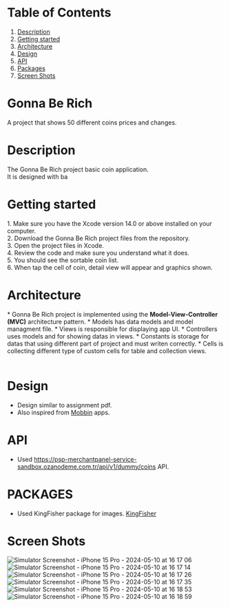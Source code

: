 # Table of Contents
1. [Description](#description)
2. [Getting started](#getting-started)
3. [Architecture](#architecture)
4. [Design](#design)
5. [API](#api)
6. [Packages](#packages)
7. [Screen Shots](#screen-shots)

# Gonna Be Rich
A project that shows 50 different coins prices and changes.

# Description
<p>The Gonna Be Rich project basic coin application.<br>
It is designed with ba<br> 
</p>

# Getting started
<p>1. Make sure you have the Xcode version 14.0 or above installed on your computer.<br>
2. Download the Gonna Be Rich project files from the repository.<br>
3. Open the project files in Xcode.<br>
4. Review the code and make sure you understand what it does.<br>
5. You should see the sortable coin list.<br>
6. When tap the cell of coin, detail view will appear and graphics shown.<br>
</p>


# Architecture
<p>* Gonna Be Rich project is implemented using the <strong>Model-View-Controller (MVC)</strong> architecture pattern.
* Models has data models and model managment file.
* Views is responsible for displaying app UI.
* Controllers uses models and for showing datas in views.
* Constants is storage for datas that using different part of project and must writen correctly.
* Cells is collecting different type of custom cells for table and collection views.<br><br>
</p>


# Design 
* Design similar to assignment pdf.
* Also inspired from [Mobbin](https://mobbin.com) apps.

# API 
* Used https://psp-merchantpanel-service-sandbox.ozanodeme.com.tr/api/v1/dummy/coins API.

# PACKAGES 
* Used KingFisher package for images. [KingFisher](https://github.com/onevcat/Kingfisher.git)

# Screen Shots
<p>
  
![Simulator Screenshot - iPhone 15 Pro - 2024-05-10 at 16 17 06](https://github.com/barisakcay/Gonna-Be-Rich/assets/96023746/622af825-3f94-43be-a798-c6b68cfa235f)
![Simulator Screenshot - iPhone 15 Pro - 2024-05-10 at 16 17 14](https://github.com/barisakcay/Gonna-Be-Rich/assets/96023746/cd6a569a-46f0-499e-bc67-83c5f6c4687f)
![Simulator Screenshot - iPhone 15 Pro - 2024-05-10 at 16 17 26](https://github.com/barisakcay/Gonna-Be-Rich/assets/96023746/7c99971a-378b-4e80-8f51-92fa65452b86)
![Simulator Screenshot - iPhone 15 Pro - 2024-05-10 at 16 17 35](https://github.com/barisakcay/Gonna-Be-Rich/assets/96023746/03c57e01-a089-40b6-9ea1-d521d9acb7be)
![Simulator Screenshot - iPhone 15 Pro - 2024-05-10 at 16 18 53](https://github.com/barisakcay/Gonna-Be-Rich/assets/96023746/b8c86194-f4d2-4d79-a032-c26cad4c7711)
![Simulator Screenshot - iPhone 15 Pro - 2024-05-10 at 16 18 59](https://github.com/barisakcay/Gonna-Be-Rich/assets/96023746/2024b711-b516-4326-a482-a7e8511c8f68)

</p>


